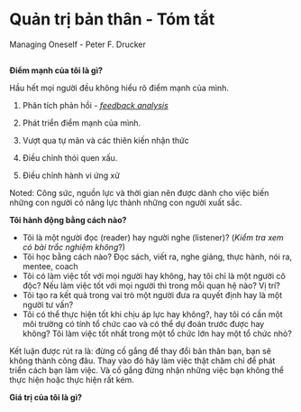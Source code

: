 # Quản trị bản thân - Tóm tắt

Managing Oneself - Peter F. Drucker

##

**Điểm mạnh của tôi là gì?**

Hầu hết mọi người đều không hiểu rõ điểm mạnh của mình.

1. Phân tích phản hồi - [_feedback analysis_](https://guerric.co.uk/feedback-analysis/)

2. Phát triển điểm mạnh của mình.

3. Vượt qua tự mãn và các thiên kiến nhận thức

4. Điều chỉnh thói quen xấu.

5. Điều chỉnh hành vi ứng xử

Noted: Công sức, nguồn lực và thời gian nên được dành cho việc biến những con người có năng lực thành những con người xuất sắc.

**Tôi hành động bằng cách nào?**

- Tôi là một người đọc (reader) hay người nghe (listener)? (_Kiểm tra xem có bài trắc nghiệm không_?)
- Tôi học bằng cách nào? Đọc sách, viết ra, nghe giảng, thực hành, nói ra, mentee, coach
- Tôi có làm việc tốt với mọi người hay không, hay tôi chỉ là một người cô độc? Nếu làm việc tốt với mọi người thì trong mỗi quan hệ nào? Vị trí?
- Tôi tạo ra kết quả trong vai trò một người đưa ra quyết định hay là một người tư vấn?
- Tôi có thể thực hiện tốt khi chịu áp lực hay không?, hay tôi có cần một môi trường có tính tổ chức cao và có thể dự đoán trước được hay không? Tôi làm việc tốt nhất trong một tổ chức lớn hay một tổ chức nhỏ?

Kết luận được rút ra là: đừng cố gắng để thay đổi bản thân bạn, bạn sẽ không thành công đâu. Thay vào đó hãy làm việc thật chăm chỉ để phát triển cách bạn làm việc. Và cố gắng đừng nhận những việc bạn không thể thực hiện hoặc thực hiện rất kém.

**Giá trị của tôi là gì?**

